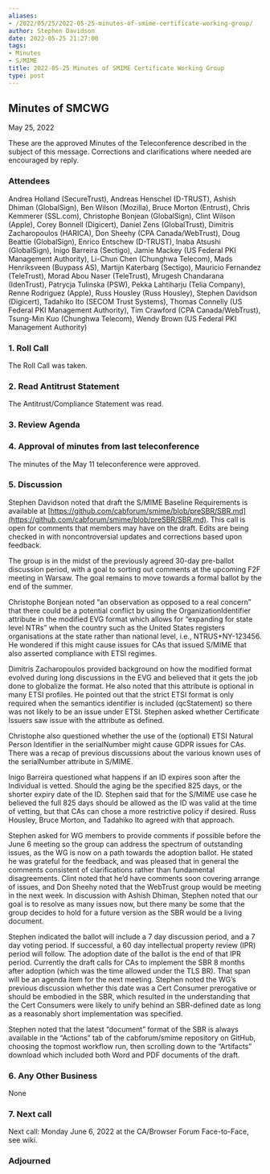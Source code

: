 ```yaml
---
aliases:
- /2022/05/25/2022-05-25-minutes-of-smime-certificate-working-group/
author: Stephen Davidson
date: 2022-05-25 21:27:00
tags:
- Minutes
- S/MIME
title: 2022-05-25 Minutes of SMIME Certificate Working Group 
type: post
---
```


## Minutes of SMCWG

May 25, 2022

These are the approved Minutes of the Teleconference described in the subject of this message. Corrections and clarifications where needed are encouraged by reply.

### Attendees

Andrea Holland (SecureTrust), Andreas Henschel (D-TRUST), Ashish Dhiman (GlobalSign), Ben Wilson (Mozilla), Bruce Morton (Entrust), Chris Kemmerer (SSL.com), Christophe Bonjean (GlobalSign), Clint Wilson (Apple), Corey Bonnell (Digicert), Daniel Zens (GlobalTrust), Dimitris Zacharopoulos (HARICA), Don Sheehy (CPA Canada/WebTrust), Doug Beattie (GlobalSign), Enrico Entschew (D-TRUST), Inaba Atsushi (GlobalSign), Inigo Barreira (Sectigo), Jamie Mackey (US Federal PKI Management Authority), Li-Chun Chen (Chunghwa Telecom), Mads Henriksveen (Buypass AS), Martijn Katerbarg (Sectigo), Mauricio Fernandez (TeleTrust), Morad Abou Naser (TeleTrust), Mrugesh Chandarana (IdenTrust), Patrycja Tulinska (PSW), Pekka Lahtiharju (Telia Company), Renne Rodriguez (Apple), Russ Housley (Russ Housley), Stephen Davidson (Digicert), Tadahiko Ito (SECOM Trust Systems), Thomas Connelly (US Federal PKI Management Authority), Tim Crawford (CPA Canada/WebTrust), Tsung-Min Kuo (Chunghwa Telecom), Wendy Brown (US Federal PKI Management Authority)

### 1. Roll Call

The Roll Call was taken.

### 2. Read Antitrust Statement

The Antitrust/Compliance Statement was read.

### 3. Review Agenda

### 4. Approval of minutes from last teleconference

The minutes of the May 11 teleconference were approved.

### 5. Discussion

Stephen Davidson noted that draft the S/MIME Baseline Requirements is available at [https://github.com/cabforum/smime/blob/preSBR/SBR.md](https://github.com/cabforum/smime/blob/preSBR/SBR.md). This call is open for comments that members may have on the draft. Edits are being checked in with noncontroversial updates and corrections based upon feedback.

The group is in the midst of the previously agreed 30-day pre-ballot discussion period, with a goal to sorting out comments at the upcoming F2F meeting in Warsaw. The goal remains to move towards a formal ballot by the end of the summer.

Christophe Bonjean noted “an observation as opposed to a real concern” that there could be a potential conflict by using the OrganizationIdentifier attribute in the modified EVG format which allows for “expanding for state level NTRs” when the country such as the United States registers organisations at the state rather than national level, i.e., NTRUS+NY-123456. He wondered if this might cause issues for CAs that issued S/MIME that also asserted compliance with ETSI regimes.

Dimitris Zacharopoulos provided background on how the modified format evolved during long discussions in the EVG and believed that it gets the job done to globalize the format. He also noted that this attribute is optional in many ETSI profiles. He pointed out that the strict ETSI format is only required when the semantics identifier is included (qcStatement) so there was not likely to be an issue under ETSI. Stephen asked whether Certificate Issuers saw issue with the attribute as defined.

Christophe also questioned whether the use of the (optional) ETSI Natural Person Identifier in the serialNumber might cause GDPR issues for CAs. There was a recap of previous discussions about the various known uses of the serialNumber attribute in S/MIME.

Inigo Barreira questioned what happens if an ID expires soon after the Individual is vetted. Should the aging be the specified 825 days, or the shorter expiry date of the ID. Stephen said that for the S/MIME use case he believed the full 825 days should be allowed as the ID was valid at the time of vetting, but that CAs can chose a more restrictive policy if desired. Russ Housley, Bruce Morton, and Tadahiko Ito agreed with that approach.

Stephen asked for WG members to provide comments if possible before the June 6 meeting so the group can address the spectrum of outstanding issues, as the WG is now on a path towards the adoption ballot. He stated he was grateful for the feedback, and was pleased that in general the comments consistent of clarifications rather than fundamental disagreements. Clint noted that he’d have comments soon covering arrange of issues, and Don Sheehy noted that the WebTrust group would be meeting in the next week. In discussion with Ashish Dhiman, Stephen noted that our goal is to resolve as many issues now, but there many be some that the group decides to hold for a future version as the SBR would be a living document.

Stephen indicated the ballot will include a 7 day discussion period, and a 7 day voting period. If successful, a 60 day intellectual property review (IPR) period will follow. The adoption date of the ballot is the end of that IPR period. Currently the draft calls for CAs to implement the SBR 8 months after adoption (which was the time allowed under the TLS BR). That span will be an agenda item for the next meeting. Stephen noted the WG’s previous discussion whether this date was a Cert Consumer prerogative or should be embodied in the SBR, which resulted in the understanding that the Cert Consumers were likely to unify behind an SBR-defined date as long as a reasonably short implementation was specified.

Stephen noted that the latest “document” format of the SBR is always available in the “Actions” tab of the cabforum/smime repository on GitHub, choosing the topmost workflow run, then scrolling down to the “Artifacts” download which included both Word and PDF documents of the draft.

### 6. Any Other Business

None

### 7. Next call

Next call: Monday June 6, 2022 at the CA/Browser Forum Face-to-Face, see wiki.

### Adjourned